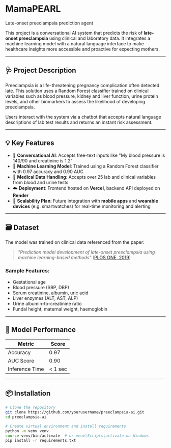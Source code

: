 # MamaPEARL
Late-onset preeclampsia prediction agent

This project is a conversational AI system that predicts the risk of **late-onset preeclampsia** using clinical and laboratory data. It integrates a machine learning model with a natural language interface to make healthcare insights more accessible and proactive for expecting mothers.

---

## 🩺 Project Description

Preeclampsia is a life-threatening pregnancy complication often detected late. This solution uses a Random Forest classifier trained on clinical variables such as blood pressure, kidney and liver function, urine protein levels, and other biomarkers to assess the likelihood of developing preeclampsia.

Users interact with the system via a chatbot that accepts natural language descriptions of lab test results and returns an instant risk assessment.

---

## 💡 Key Features

- 🤝 **Conversational AI**: Accepts free-text inputs like "My blood pressure is 140/90 and creatinine is 1.2"  
- 🧠 **Machine Learning Model**: Trained using a Random Forest classifier with 0.97 accuracy and 0.90 AUC  
- 🔬 **Medical Data Handling**: Accepts over 25 lab and clinical variables from blood and urine tests  
- ☁️ **Deployment**: Frontend hosted on **Vercel**, backend API deployed on **Render**  
- 📲 **Scalability Plan**: Future integration with **mobile apps** and **wearable devices** (e.g. smartwatches) for real-time monitoring and alerting  

---

## 🗃️ Dataset

The model was trained on clinical data referenced from the paper:  
> *"Prediction model development of late-onset preeclampsia using machine learning-based methods"* ([PLOS ONE, 2019](https://journals.plos.org/plosone/article?id=10.1371/journal.pone.0221202))

### Sample Features:
- Gestational age  
- Blood pressure (SBP, DBP)  
- Serum creatinine, albumin, uric acid  
- Liver enzymes (ALT, AST, ALP)  
- Urine albumin-to-creatinine ratio  
- Fundal height, maternal weight, haemoglobin  

---

## 🧪 Model Performance

| Metric         | Score     |
|----------------|-----------|
| Accuracy       | 0.97      |
| AUC Score      | 0.90      |
| Inference Time | < 1 sec   |

---

## 📦 Installation

```bash
# Clone the repository
git clone https://github.com/yourusername/preeclampsia-ai.git
cd preeclampsia-ai

# Create virtual environment and install requirements
python -m venv venv
source venv/bin/activate  # or venv\Scripts\activate on Windows
pip install -r requirements.txt

